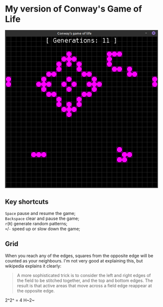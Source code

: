 # My version of Conway's Game of Life

![Game](screenshot.png)

## Key shortcuts
`Space` pause and resume the game;  
`Backspace` clear and pause the game;  
`r`(`R`) generate random patterns;  
`+`/`-` speed up or slow down the game;  

## Grid
When you reach any of the edges, squares from the opposite edge will be counted as your neighbours. I'm not very good at explaining this, but wikipedia explains it clearly:
>A more sophisticated trick is to consider the left and right edges of the field to be stitched together, and the top and bottom edges. The result is that active areas that move across a field edge reappear at the opposite edge.

2^2^ = 4
H~2~


